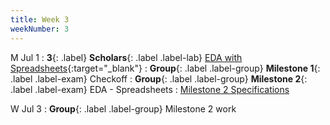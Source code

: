 ```yaml
---
title: Week 3
weekNumber: 3
---
```


M Jul 1
: **3**{: .label} **Scholars**{: .label .label-lab} [EDA with Spreadsheets](https://docs.google.com/presentation/d/1NUPoPOJOldwUhE7CrIXrDjEqZ3Rcem4oRnBR11Ha_hY/edit?usp=drive_link){:target="\_blank"}
: **Group**{: .label .label-group} **Milestone 1**{: .label .label-exam} Checkoff
: **Group**{: .label .label-group} **Milestone 2**{: .label .label-exam} EDA - Spreadsheets
  : [Milestone 2 Specifications](../project#milestone-2-exploratory-data-analysis)

W Jul 3
: **Group**{: .label .label-group} Milestone 2 work
